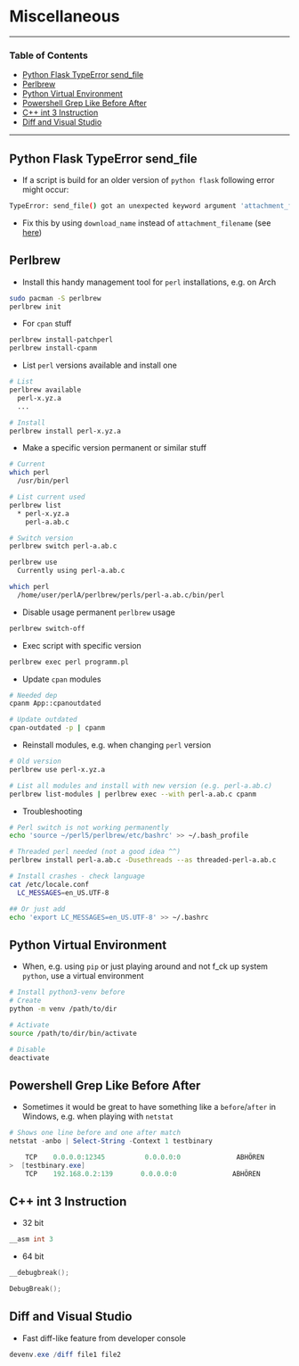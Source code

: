 # Miscellaneous

---

### Table of Contents
- [Python Flask TypeError send_file](#python-flask-typeerror-send-file)
- [Perlbrew](#perlbrew)
- [Python Virtual Environment](#python-virtual-environment)
- [Powershell Grep Like Before After](#powershell-grep-like-before-after)
- [C++ int 3 Instruction](#c-int-3-instruction)
- [Diff and Visual Studio](#diff-and-visual-studio)

---

## Python Flask TypeError send_file
- If a script is build for an older version of `python flask` following error might occur:

```bash
TypeError: send_file() got an unexpected keyword argument 'attachment_filename'
```

- Fix this by using `download_name` instead of `attachment_filename` (see [here](https://github.com/pallets/flask/issues/4753))

## Perlbrew
- Install this handy management tool for `perl` installations, e.g. on Arch

```bash
sudo pacman -S perlbrew
perlbrew init
```

- For `cpan` stuff

```bash
perlbrew install-patchperl
perlbrew install-cpanm
```

- List `perl` versions available and install one

```bash
# List
perlbrew available
  perl-x.yz.a
  ...

# Install
perlbrew install perl-x.yz.a
```

- Make a specific version permanent or similar stuff

```bash
# Current
which perl
  /usr/bin/perl

# List current used
perlbrew list
  * perl-x.yz.a
    perl-a.ab.c

# Switch version
perlbrew switch perl-a.ab.c

perlbrew use
  Currently using perl-a.ab.c

which perl
  /home/user/perlA/perlbrew/perls/perl-a.ab.c/bin/perl 
```

- Disable usage permanent `perlbrew` usage

```bash
perlbrew switch-off
```

- Exec script with specific version

```bash
perlbrew exec perl programm.pl
```

- Update `cpan` modules

```bash
# Needed dep
cpanm App::cpanoutdated

# Update outdated
cpan-outdated -p | cpanm
```

- Reinstall modules, e.g. when changing `perl` version

```bash
# Old version
perlbrew use perl-x.yz.a

# List all modules and install with new version (e.g. perl-a.ab.c)
perlbrew list-modules | perlbrew exec --with perl-a.ab.c cpanm
```

- Troubleshooting

```bash
# Perl switch is not working permanently
echo 'source ~/perl5/perlbrew/etc/bashrc' >> ~/.bash_profile

# Threaded perl needed (not a good idea ^^)
perlbrew install perl-a.ab.c -Dusethreads --as threaded-perl-a.ab.c

# Install crashes - check language
cat /etc/locale.conf
  LC_MESSAGES=en_US.UTF-8

## Or just add
echo 'export LC_MESSAGES=en_US.UTF-8' >> ~/.bashrc
```

## Python Virtual Environment
- When, e.g. using `pip` or just playing around and not f_ck up system `python`, use a virtual environment

```bash
# Install python3-venv before
# Create
python -m venv /path/to/dir

# Activate
source /path/to/dir/bin/activate

# Disable
deactivate
```

## Powershell Grep Like Before After
- Sometimes it would be great to have something like a `before`/`after` in Windows, e.g. when playing with `netstat`

```powershell
# Shows one line before and one after match
netstat -anbo | Select-String -Context 1 testbinary

    TCP    0.0.0.0:12345          0.0.0.0:0              ABHÖREN         7508
>  [testbinary.exe]
    TCP    192.168.0.2:139       0.0.0.0:0              ABHÖREN         4
```

## C++ int 3 Instruction
- 32 bit

```c++
__asm int 3
```

- 64 bit

```c++
__debugbreak();

DebugBreak();
```

## Diff and Visual Studio
- Fast diff-like feature from developer console

```powershell
devenv.exe /diff file1 file2
```
